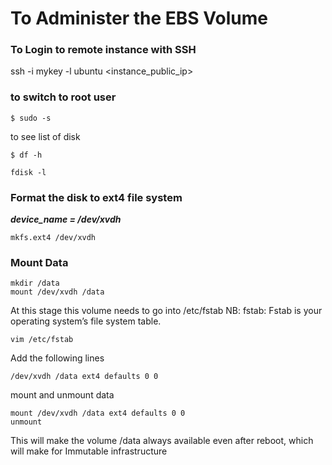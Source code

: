 # To Administer the EBS Volume

### To Login to remote instance with SSH

ssh -i  mykey -l ubuntu <instance_public_ip>

### to switch to root user
```
$ sudo -s
```

to see list of disk
```
$ df -h
```
```
fdisk -l
```

### Format the disk to ext4 file system
***device_name = /dev/xvdh***

```
mkfs.ext4 /dev/xvdh
```

### Mount Data
```
mkdir /data
mount /dev/xvdh /data
```

At this stage this volume needs to go into /etc/fstab
NB: fstab: Fstab is your operating system’s file system table.

```
vim /etc/fstab
```

Add the following lines
```
/dev/xvdh /data ext4 defaults 0 0
```

mount and unmount data
```
mount /dev/xvdh /data ext4 defaults 0 0
unmount
```

This will make the volume /data always available even after reboot, which will make for Immutable infrastructure


